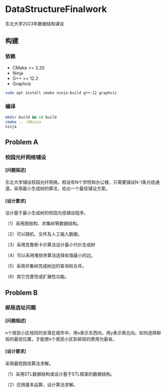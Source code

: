# DataStructureFinalwork
东北大学2023年数据结构课设

## 构建
### 依赖
- CMake >= 3.20
- Ninja
- G++ >= 12.2
- Graphviz

```bash
sudo apt install cmake ninja-build g++-12 graphviz
```
### 编译
```bash
mkdir build && cd build
cmake .. -GNinja
ninja
```

## Problem A
### 校园光纤网络铺设
#### [问题描述]
东北大学铺设校园光纤网络。假设有N个学院和办公楼，只需要铺设N-1条光缆通道。采用最小生成树的算法，给出一个最佳铺设方案。
#### [设计要求]
设计基于最小生成树的校园光缆铺设程序。

（1）采用图结构、并集树等数据结构。

（2）可以随机、文件及人工输入数据。

（3）采用克鲁斯卡尔算法设计最小代价生成树

（4）可以采用堆排序算法选择权值最小的边。

（5）采用并集树完成树边的查询和合并。

（6）其它完善性或扩展性功能。

## Problem B
### 邮局选址问题
#### [问题描述]
n个居民小区规则的坐落在城市中，用x表示东西向，用y表示南北向。如何选择邮局的最佳位置，才能使n个居民小区到邮局的费用为最省。
#### [设计要求]
采用最短路径算法求解。

（1）采用STL数据结构或设计基于STL框架的数据结构。

（2）应用基本运算，设计算法求解。
